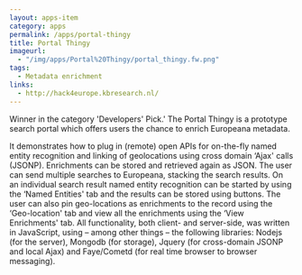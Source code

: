 ```yaml
---
layout: apps-item
category: apps
permalink: /apps/portal-thingy
title: Portal Thingy
imageurl:
  - "/img/apps/Portal%20Thingy/portal_thingy.fw.png"
tags:
  - Metadata enrichment
links:
  - http://hack4europe.kbresearch.nl/
---
```


Winner in the category 'Developers' Pick.' The Portal Thingy is a prototype search portal which offers users the chance to enrich Europeana metadata.

 It demonstrates how to plug in (remote) open APIs for on-the-fly named entity recognition and linking of geolocations using cross domain ‘Ajax' calls (JSONP). Enrichments can be stored and retrieved again as JSON. The user can send multiple searches to Europeana, stacking the search results. On an individual search result named entity recognition can be started by using the ‘Named Entities' tab and the results can be stored using buttons. The user can also pin geo-locations as enrichments to the record using the ‘Geo-location' tab and view all the enrichments using the ‘View Enrichments' tab. All functionality, both client- and server-side, was written in JavaScript, using – among other things – the following libraries: Nodejs (for the server), Mongodb (for storage), Jquery (for cross-domain JSONP and local Ajax) and Faye/Cometd (for real time browser to browser messaging).
